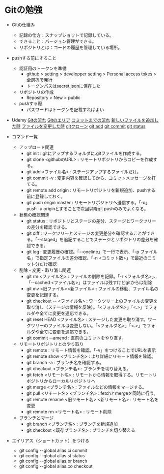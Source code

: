 # Gitの勉強
- Gitの仕組み
    - 記録の仕方：スナップショットで記録している。
    - できること：バージョン管理ができる。
    - リポジトリとは：コードの履歴を管理している場所。

- pushする前にすること
    - 認証用のトークンを準備
        - github > setting > developper setting > Personal access tokes > 全選択で発行
        - トークンパスはsecret.jsonに保存した
    - リポジトリの作成
        - Repository > New > public
    - pushする際
        - パスワードはトークンを記載すればよい

- Udemy
    [Gitの流れ](./_img/udemy1.jpg)
    [Gitのエリア](./_img/udemy2.jpg)
    [コミットまでの流れ](./_img/udemy3.jpg)
    [新しいファイルを追加した時](./_img/udemy4.jpg)
    [ファイルを変更した時](./_img/udemy5.jpg)
    [gitクローン](./_img/udemy6.jpg)
    [git add](./_img/udemy7.jpg)
    [git commit](./_img/udemy8.jpg)
    [git status](./_img/udemy9.jpg)

- コマンド一覧
    - アップロード関連      
        - git init : gitにアップするフォルダに.gitファイルを作成する。
        - git clone <githubのURL> : リモートリポジトリからコピーを作成する。
        - git add <ファイル名> : ステージアップするファイルだけ。
        - git commit -v : 変更内容を確認してから、コミットメッセージを打てる。
        - git remote add origin <github URL>: リモートリポジトリを新規追加、pushする前に登録しておく。
        - git push origin master : リモートリポジトリへ送信する。「-u」push -u originとすることで次回以降git pushのみでよくなる。 
    - 状態の確認関連
        - git status : リポジトリとステージの差分、ステージとワークツリーの差分を確認できる。
        - git diff : ワークツリーとステージの変更差分を確認することができる。「--staged」を追記することでステージとリポジトリの差分を確認できる。 
        - git log : 変更履歴の確認。「--oneline」で一行で表示、「-p ファイル名」で指定ファイルの差分確認、「-n <コミット数>」で最近のコミット分だけ確認
    - 削除・変更・取り消し関連
        - git rm <ファイル名> : ファイルの削除を記録。「-r <フォルダ名>」、「--cached <ファイル名>」はファイルは残すけどgitからは削除
        - git mv <旧ファイル><新ファイル> : ファイルの移動、ファイル名の変更を記録する。
        - git checkout -- <ファイル名> : ワークツリー上のファイルの変更を取り消し（ステージの情報を反映）。「<フォルダ名>」「<.>」でフォルダや全てに変更を適応できる。
        - git reset HEAD <ファイル名> : ステージした変更を取り消す。ワークツリーのファイルは変更しない。「<フォルダ名>」「<.>」でフォルダや全てに変更を適応できる。
        - git commit --amend : 直前のコミットをやり直す。
    - リモートリポジトリとのやり取り
        - git remote : リモート情報を確認。「-v」をつけることでURLを表示
        - git remote show <ブランチ名> : より詳細にリモート情報を確認。
        - git branch -a : ブランチ名を確認する。
        - git checkout <ブランチ名> : ブランチを切り替える。
        - git fetch <リモート名> : リモートから情報を取得する。リモートリポジトリからローカルリポジトリへ
        - git merge <ブランチ名> : ファイルなどの情報をマージする。
        - git pull <リモート名> <ブランチ名> : fetchとmergeを同時に行う。
        - git remote rename <旧リモート名> <新リモート名> : リモート名を変更
        - git remote rm <リモート名> : リモート削除
    - ブランチとマージ
        - git branch <ブランチ名> : ブランチを新規追加
        - git checkout <既存ブランチ名> : ブランチを切り替える


- エイリアス（ショートカット）をつける
    - git config --global alias.ci commit
    - git config --global alias.st status
    - git config --global alias.br branch
    - git config --global alias.co checkout